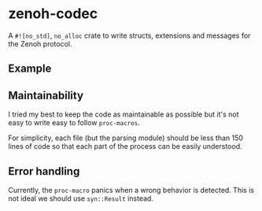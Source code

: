 # zenoh-codec

A `#![no_std]`, `no_alloc` crate to write structs, extensions and messages for the Zenoh protocol.

## Example



## Maintainability

I tried my best to keep the code as maintainable as possible but it's not easy to write easy to follow
`proc-macros`.

For simplicity, each file (but the parsing module) should be less than 150 lines of code so that each part of the process can be
easily understood.

## Error handling

Currently, the `proc-macro` panics when a wrong behavior is detected. This is not ideal we should use `syn::Result` instead.
